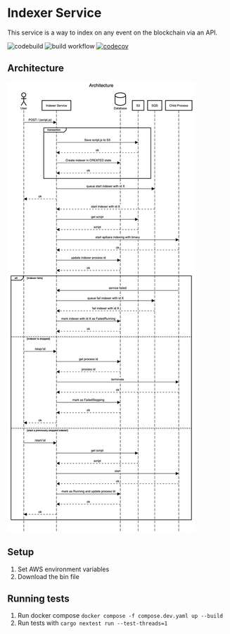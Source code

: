 # Indexer Service

This service is a way to index on any event on the blockchain via an API.

![codebuild](https://codebuild.eu-west-3.amazonaws.com/badges?uuid=eyJlbmNyeXB0ZWREYXRhIjoiTUtmdVdqUjg2cTJnN2dxZlZ3R0Z2Z0E4NG8vcHZyUnovdzBrTFFSWm1heUdoWE0reTRkOXVQT1E0alZxTHZTNzcxL3I3YkNyZ3Z6VmtMMFhvM2V6NGxZPSIsIml2UGFyYW1ldGVyU3BlYyI6IjhNRHUxbXNhaTNKcmlBNTEiLCJtYXRlcmlhbFNldFNlcmlhbCI6MX0%3D&branch=main)
![build workflow](https://github.com/astraly-labs/indexer-service/actions/workflows/rust-build.yml/badge.svg)
[![codecov](https://codecov.io/gh/Astraly-Labs/indexer-service/graph/badge.svg?token=3XLJIJBnzM)](https://codecov.io/gh/Astraly-Labs/indexer-service)

## Architecture

![sequence_architecture.png](docs/sequence_architecture.png)

## Setup

1. Set AWS environment variables
2. Download the bin file

## Running tests
1. Run docker compose `docker compose -f compose.dev.yaml up --build`
2. Run tests with `cargo nextest run --test-threads=1`